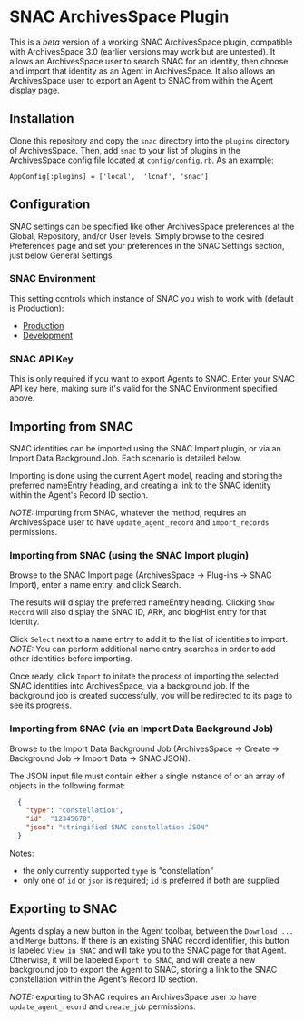 # SNAC ArchivesSpace Plugin

This is a *beta* version of a working SNAC ArchivesSpace plugin, compatible with ArchivesSpace 3.0 (earlier versions may work but are untested).
It allows an ArchivesSpace user to search SNAC for an identity, then choose and import that identity as an Agent in ArchivesSpace.
It also allows an ArchivesSpace user to export an Agent to SNAC from within the Agent display page.

## Installation

Clone this repository and copy the `snac` directory into the `plugins` directory of ArchivesSpace.  Then, add `snac` to your list of plugins in the ArchivesSpace config file located at `config/config.rb`.  As an example:
```
AppConfig[:plugins] = ['local',  'lcnaf', 'snac']
```

## Configuration

SNAC settings can be specified like other ArchivesSpace preferences at the Global, Repository, and/or User levels.  Simply browse to the desired Preferences page and set your preferences in the SNAC Settings section, just below General Settings.

### SNAC Environment

This setting controls which instance of SNAC you wish to work with (default is Production):

* [Production](https://snaccooperative.org/)
* [Development](https://snac-dev.iath.virginia.edu/)

### SNAC API Key

This is only required if you want to export Agents to SNAC.  Enter your SNAC API key here, making sure it's valid for the SNAC Environment specified above.

## Importing from SNAC

SNAC identities can be imported using the SNAC Import plugin, or via an Import Data Background Job.  Each scenario is detailed below.

Importing is done using the current Agent model, reading and storing the preferred nameEntry heading, and creating a link to the SNAC identity within the Agent's Record ID section.

*NOTE:* importing from SNAC, whatever the method, requires an ArchivesSpace user to have `update_agent_record` and `import_records` permissions.

### Importing from SNAC (using the SNAC Import plugin)

Browse to the SNAC Import page (ArchivesSpace -> Plug-ins -> SNAC Import), enter a name entry, and click Search.

The results will display the preferred nameEntry heading.
Clicking `Show Record` will also display the SNAC ID, ARK, and biogHist entry for that identity.

Click `Select` next to a name entry to add it to the list of identities to import.
*NOTE:* You can perform additional name entry searches in order to add other identities before importing.

Once ready, click `Import` to initate the process of importing the selected SNAC identities into ArchivesSpace, via a background job.
If the background job is created successfully, you will be redirected to its page to see its progress.

### Importing from SNAC (via an Import Data Background Job)

Browse to the Import Data Background Job (ArchivesSpace -> Create -> Background Job -> Import Data -> SNAC JSON).

The JSON input file must contain either a single instance of or an array of objects in the following format:

```json
  {
    "type": "constellation",
    "id": "12345678",
    "json": "stringified SNAC constellation JSON"
  }
```

Notes:
* the only currently supported `type` is "constellation"
* only one of `id` or `json` is required; `id` is preferred if both are supplied

## Exporting to SNAC

Agents display a new button in the Agent toolbar, between the `Download ...` and `Merge` buttons.  If there is an existing SNAC record identifier, this button is labeled `View in SNAC` and will take you to the SNAC page for that Agent.  Otherwise, it will be labeled `Export to SNAC`, and will create a new background job to export the Agent to SNAC, storing a link to the SNAC constellation within the Agent's Record ID section.

*NOTE:* exporting to SNAC requires an ArchivesSpace user to have `update_agent_record` and `create_job` permissions.
